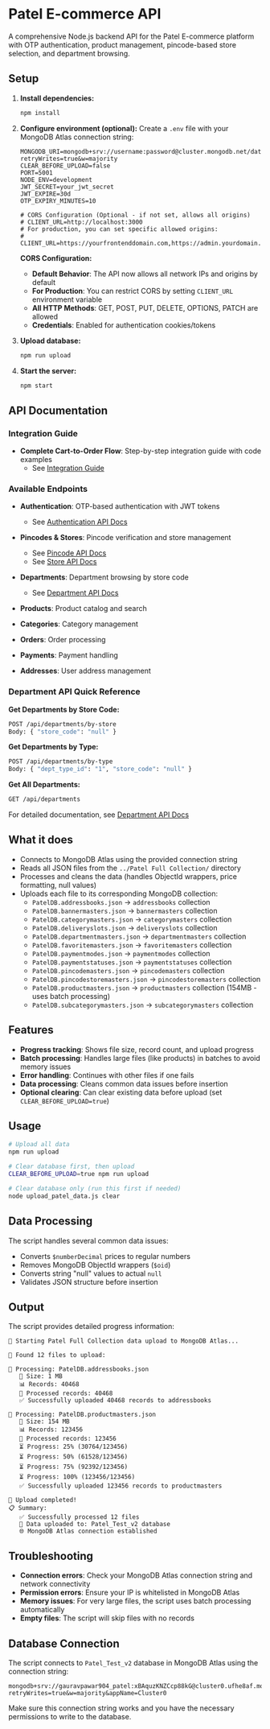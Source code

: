 # Patel E-commerce API

A comprehensive Node.js backend API for the Patel E-commerce platform with OTP authentication, product management, pincode-based store selection, and department browsing.

## Setup

1. **Install dependencies:**
   ```bash
   npm install
   ```

2. **Configure environment (optional):**
   Create a `.env` file with your MongoDB Atlas connection string:
   ```
   MONGODB_URI=mongodb+srv://username:password@cluster.mongodb.net/database?retryWrites=true&w=majority
   CLEAR_BEFORE_UPLOAD=false
   PORT=5001
   NODE_ENV=development
   JWT_SECRET=your_jwt_secret
   JWT_EXPIRE=30d
   OTP_EXPIRY_MINUTES=10

   # CORS Configuration (Optional - if not set, allows all origins)
   # CLIENT_URL=http://localhost:3000
   # For production, you can set specific allowed origins:
   # CLIENT_URL=https://yourfrontenddomain.com,https://admin.yourdomain.com
   ```

   **CORS Configuration:**
   - **Default Behavior**: The API now allows all network IPs and origins by default
   - **For Production**: You can restrict CORS by setting `CLIENT_URL` environment variable
   - **All HTTP Methods**: GET, POST, PUT, DELETE, OPTIONS, PATCH are allowed
   - **Credentials**: Enabled for authentication cookies/tokens

3. **Upload database:**
   ```bash
   npm run upload
   ```

4. **Start the server:**
   ```bash
   npm start
   ```

## API Documentation

### Integration Guide
- **Complete Cart-to-Order Flow**: Step-by-step integration guide with code examples
  - See [Integration Guide](./INTEGRATION_GUIDE.md)

### Available Endpoints

- **Authentication**: OTP-based authentication with JWT tokens
  - See [Authentication API Docs](./context/README_AUTH.md)

- **Pincodes & Stores**: Pincode verification and store management
  - See [Pincode API Docs](./context/README_PINCODE_API.md)
  - See [Store API Docs](./context/README_STORE_API.md)

- **Departments**: Department browsing by store code
  - See [Department API Docs](./context/README_DEPARTMENT_API.md)

- **Products**: Product catalog and search
- **Categories**: Category management
- **Orders**: Order processing
- **Payments**: Payment handling
- **Addresses**: User address management

### Department API Quick Reference

**Get Departments by Store Code:**
```bash
POST /api/departments/by-store
Body: { "store_code": "null" }
```

**Get Departments by Type:**
```bash
POST /api/departments/by-type
Body: { "dept_type_id": "1", "store_code": "null" }
```

**Get All Departments:**
```bash
GET /api/departments
```

For detailed documentation, see [Department API Docs](./context/README_DEPARTMENT_API.md)

## What it does

- Connects to MongoDB Atlas using the provided connection string
- Reads all JSON files from the `../Patel Full Collection/` directory
- Processes and cleans the data (handles ObjectId wrappers, price formatting, null values)
- Uploads each file to its corresponding MongoDB collection:
  - `PatelDB.addressbooks.json` → `addressbooks` collection
  - `PatelDB.bannermasters.json` → `bannermasters` collection
  - `PatelDB.categorymasters.json` → `categorymasters` collection
  - `PatelDB.deliveryslots.json` → `deliveryslots` collection
  - `PatelDB.departmentmasters.json` → `departmentmasters` collection
  - `PatelDB.favoritemasters.json` → `favoritemasters` collection
  - `PatelDB.paymentmodes.json` → `paymentmodes` collection
  - `PatelDB.paymentstatuses.json` → `paymentstatuses` collection
  - `PatelDB.pincodemasters.json` → `pincodemasters` collection
  - `PatelDB.pincodestoremasters.json` → `pincodestoremasters` collection
  - `PatelDB.productmasters.json` → `productmasters` collection (154MB - uses batch processing)
  - `PatelDB.subcategorymasters.json` → `subcategorymasters` collection

## Features

- **Progress tracking**: Shows file size, record count, and upload progress
- **Batch processing**: Handles large files (like products) in batches to avoid memory issues
- **Error handling**: Continues with other files if one fails
- **Data processing**: Cleans common data issues before insertion
- **Optional clearing**: Can clear existing data before upload (set `CLEAR_BEFORE_UPLOAD=true`)

## Usage

```bash
# Upload all data
npm run upload

# Clear database first, then upload
CLEAR_BEFORE_UPLOAD=true npm run upload

# Clear database only (run this first if needed)
node upload_patel_data.js clear
```

## Data Processing

The script handles several common data issues:

- Converts `$numberDecimal` prices to regular numbers
- Removes MongoDB ObjectId wrappers (`$oid`)
- Converts string "null" values to actual `null`
- Validates JSON structure before insertion

## Output

The script provides detailed progress information:
```
🚀 Starting Patel Full Collection data upload to MongoDB Atlas...

📁 Found 12 files to upload:

📄 Processing: PatelDB.addressbooks.json
   📏 Size: 1 MB
   📊 Records: 40468
   🔄 Processed records: 40468
   ✅ Successfully uploaded 40468 records to addressbooks

📄 Processing: PatelDB.productmasters.json
   📏 Size: 154 MB
   📊 Records: 123456
   🔄 Processed records: 123456
   ⏳ Progress: 25% (30764/123456)
   ⏳ Progress: 50% (61528/123456)
   ⏳ Progress: 75% (92392/123456)
   ⏳ Progress: 100% (123456/123456)
   ✅ Successfully uploaded 123456 records to productmasters

🎉 Upload completed!
📋 Summary:
   ✅ Successfully processed 12 files
   🔗 Data uploaded to: Patel_Test_v2 database
   🌐 MongoDB Atlas connection established
```

## Troubleshooting

- **Connection errors**: Check your MongoDB Atlas connection string and network connectivity
- **Permission errors**: Ensure your IP is whitelisted in MongoDB Atlas
- **Memory issues**: For very large files, the script uses batch processing automatically
- **Empty files**: The script will skip files with no records

## Database Connection

The script connects to `Patel_Test_v2` database in MongoDB Atlas using the connection string:
```
mongodb+srv://gauravpawar904_patel:xBAquzKNZCcp88kG@cluster0.ufhe8af.mongodb.net/Patel_Test_v2?retryWrites=true&w=majority&appName=Cluster0
```

Make sure this connection string works and you have the necessary permissions to write to the database.
